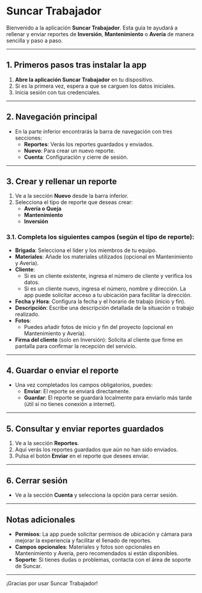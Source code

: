 # Suncar Trabajador

Bienvenido a la aplicación **Suncar Trabajador**. Esta guía te ayudará a rellenar y enviar reportes de **Inversión**, **Mantenimiento** o **Avería** de manera sencilla y paso a paso.

---

## 1. Primeros pasos tras instalar la app

1. **Abre la aplicación Suncar Trabajador** en tu dispositivo.
2. Si es la primera vez, espera a que se carguen los datos iniciales.
3. Inicia sesión con tus credenciales.

---

## 2. Navegación principal

- En la parte inferior encontrarás la barra de navegación con tres secciones:
  - **Reportes**: Verás los reportes guardados y enviados.
  - **Nuevo**: Para crear un nuevo reporte.
  - **Cuenta**: Configuración y cierre de sesión.

---

## 3. Crear y rellenar un reporte

1. Ve a la sección **Nuevo** desde la barra inferior.
2. Selecciona el tipo de reporte que deseas crear:
   - **Avería o Queja**
   - **Mantenimiento**
   - **Inversión**

### 3.1. Completa los siguientes campos (según el tipo de reporte):

- **Brigada**: Selecciona el líder y los miembros de tu equipo.
- **Materiales**: Añade los materiales utilizados (opcional en Mantenimiento y Avería).
- **Cliente**:
  - Si es un cliente existente, ingresa el número de cliente y verifica los datos.
  - Si es un cliente nuevo, ingresa el número, nombre y dirección. La app puede solicitar acceso a tu ubicación para facilitar la dirección.
- **Fecha y Hora**: Configura la fecha y el horario de trabajo (inicio y fin).
- **Descripción**: Escribe una descripción detallada de la situación o trabajo realizado.
- **Fotos**:
  - Puedes añadir fotos de inicio y fin del proyecto (opcional en Mantenimiento y Avería).
- **Firma del cliente** (solo en Inversión): Solicita al cliente que firme en pantalla para confirmar la recepción del servicio.

---

## 4. Guardar o enviar el reporte

- Una vez completados los campos obligatorios, puedes:
  - **Enviar**: El reporte se enviará directamente.
  - **Guardar**: El reporte se guardará localmente para enviarlo más tarde (útil si no tienes conexión a internet).

---

## 5. Consultar y enviar reportes guardados

1. Ve a la sección **Reportes**.
2. Aquí verás los reportes guardados que aún no han sido enviados.
3. Pulsa el botón **Enviar** en el reporte que desees enviar.

---

## 6. Cerrar sesión

- Ve a la sección **Cuenta** y selecciona la opción para cerrar sesión.

---

## Notas adicionales

- **Permisos**: La app puede solicitar permisos de ubicación y cámara para mejorar la experiencia y facilitar el llenado de reportes.
- **Campos opcionales**: Materiales y fotos son opcionales en Mantenimiento y Avería, pero recomendados si están disponibles.
- **Soporte**: Si tienes dudas o problemas, contacta con el área de soporte de Suncar.

---

¡Gracias por usar Suncar Trabajador!
